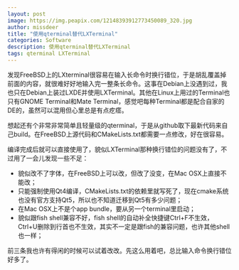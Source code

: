 ```yaml
---
layout: post
image: https://img.peapix.com/12148393912773450089_320.jpg
author: missdeer
title: "使用qterminal替代LXTerminal"
categories: Software
description: 使用qterminal替代LXTerminal
tags: qterminal LXTerminal
---
```

发现FreeBSD上的LXterminal很容易在输入长命令时换行错位，于是胡乱覆盖掉前面的内容，就很难好好地输入完一整条长命令。这事在Debian上没遇到过，我也只在Debian上装过LXDE并使用LXTerminal。其他在Linux上用过的Terminal也只有GNOME Terminal和Mate Terminal，感觉吧每种Terminal都是配合自家的DE的，虽然可以混用但心里总是有点疙瘩。

想起还有个非常非常简单且轻量级的qterminal，于是从github取下最新代码来自己build。在FreeBSD上源代码和CMakeLists.txt都需要一点修改，好在很容易。

编译完成后就可以直接使用了，貌似LXTerminal那种换行错位的问题没有了，不过用了一会儿发现一些不足：

* 貌似改不了字体，在FreeBSD上可以改，但改了没变，在Mac OSX上直接不能改；
* 只能强制使用Qt4编译，CMakeLists.txt的依赖里就写死了，现在cmake系统也没有官方支持Qt5，所以也不知道迁移到Qt5有多少问题；
* 在Mac OSX上不是个app bundle，要从另一个terminal里启动；
* 貌似跟fish shell兼容不好，fish shell的自动补全快捷键Ctrl+F不生效，Ctrl+U删除到行首也不生效，其实不一定是跟fish的兼容问题，也许其他shell也一样；

前三条我也许有得闲的时候可以试着改改。先这么用着吧，总比输入命令换行错位好多了。
